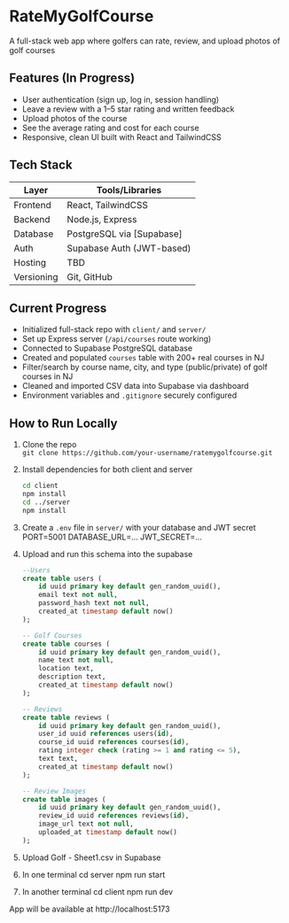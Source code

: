# RateMyGolfCourse

A full-stack web app where golfers can rate, review, and upload photos of golf courses 

## Features (In Progress)

- User authentication (sign up, log in, session handling)
- Leave a review with a 1–5 star rating and written feedback
- Upload photos of the course
- See the average rating and cost for each course
- Responsive, clean UI built with React and TailwindCSS

##  Tech Stack

| Layer        | Tools/Libraries                                                                 |
|--------------|----------------------------------------------------------------------------------|
| Frontend     | React, TailwindCSS                                                              |
| Backend      | Node.js, Express                                                                |
| Database     | PostgreSQL via [Supabase]                                                       |
| Auth         | Supabase Auth (JWT-based)                                                       |
| Hosting      | TBD                                                                             |
| Versioning   | Git, GitHub 

## Current Progress

- Initialized full-stack repo with `client/` and `server/`
- Set up Express server (`/api/courses` route working)
- Connected to Supabase PostgreSQL database
- Created and populated `courses` table with 200+ real courses in NJ
- Filter/search by course name, city, and type (public/private) of golf courses in NJ
- Cleaned and imported CSV data into Supabase via dashboard
- Environment variables and `.gitignore` securely configured

## How to Run Locally

1. Clone the repo  
   `git clone https://github.com/your-username/ratemygolfcourse.git`

2. Install dependencies for both client and server  
   ```bash
   cd client
   npm install
   cd ../server
   npm install
3. Create a `.env` file in `server/` with your database and JWT secret
    PORT=5001
    DATABASE_URL=...
    JWT_SECRET=...

4. Upload and run this schema into the supabase
    ```sql
    --Users
    create table users (
        id uuid primary key default gen_random_uuid(),
        email text not null,
        password_hash text not null,
        created_at timestamp default now()
    );

    -- Golf Courses
    create table courses (
        id uuid primary key default gen_random_uuid(),
        name text not null,
        location text,
        description text,
        created_at timestamp default now()
    );

    -- Reviews
    create table reviews (
        id uuid primary key default gen_random_uuid(),
        user_id uuid references users(id),
        course_id uuid references courses(id),
        rating integer check (rating >= 1 and rating <= 5),
        text text,
        created_at timestamp default now()
    );

    -- Review Images
    create table images (
        id uuid primary key default gen_random_uuid(),
        review_id uuid references reviews(id),
        image_url text not null,
        uploaded_at timestamp default now()
    );

5. Upload Golf - Sheet1.csv in Supabase

5. In one terminal
    cd server
    npm run start

6. In another terminal
    cd client
    npm run dev

App will be available at http://localhost:5173
